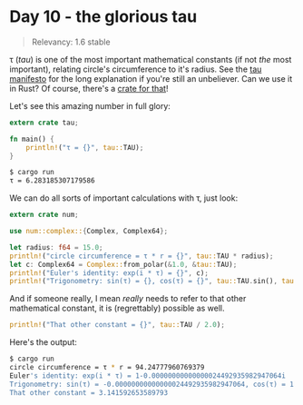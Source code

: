 # Day 10 - the glorious tau

> Relevancy: 1.6 stable

τ (*tau*) is one of the most important mathematical constants (if not *the* most important), relating circle's circumference to it's radius. See the [tau manifesto](http://www.tauday.com/tau-manifesto) for the long explanation if you're still an unbeliever. Can we use it in Rust? Of course, there's a [crate for that](https://crates.io/crates/tau)!

Let's see this amazing number in full glory:

```rust
extern crate tau;

fn main() {
    println!("τ = {}", tau::TAU);
}
```

```sh
$ cargo run
τ = 6.283185307179586
```

We can do all sorts of important calculations with τ, just look:

```rust
extern crate num;

use num::complex::{Complex, Complex64};

let radius: f64 = 15.0;
println!("circle circumference = τ * r = {}", tau::TAU * radius);
let c: Complex64 = Complex::from_polar(&1.0, &tau::TAU);
println!("Euler's identity: exp(i * τ) = {}", c);
println!("Trigonometry: sin(τ) = {}, cos(τ) = {}", tau::TAU.sin(), tau::TAU.cos());
```

And if someone really, I mean *really* needs to refer to that other mathematical constant, it is (regrettably) possible as well.

```rust
println!("That other constant = {}", tau::TAU / 2.0);
```

Here's the output:

```sh
$ cargo run
circle circumference = τ * r = 94.24777960769379
Euler's identity: exp(i * τ) = 1-0.00000000000000024492935982947064i
Trigonometry: sin(τ) = -0.00000000000000024492935982947064, cos(τ) = 1
That other constant = 3.141592653589793
```

